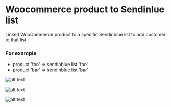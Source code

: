# Woocommerce product to Sendinlue list

Linked WooCommerce product to a specific Sendinblue list to add customer to that list

### For example
- product 'foo' => sendinblue list 'foo'
- product 'bar' => sendinblue list 'bar'

![alt text](https://user-images.githubusercontent.com/45328592/102016684-61b0d400-3d62-11eb-9a16-6774e41e41ed.png)

![alt text](https://user-images.githubusercontent.com/45328592/102016700-72f9e080-3d62-11eb-91db-c39b42c101ef.png)

![alt text](https://user-images.githubusercontent.com/45328592/102016895-a5580d80-3d63-11eb-9254-abb32cb4f4bd.png)